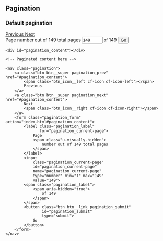 ## Pagination

### Default pagination

  <div id="pagination_content"></div>

  <!-- Paginated content here -->

  <nav class="pagination">
      <a class="btn btn__super pagination_prev" href="#pagination_content">
          <span class="btn_icon__left cf-icon cf-icon-left"></span>
          Previous
      </a>
      <a class="btn btn__super pagination_next" href="#pagination_content">
          Next
          <span class="btn_icon__right cf-icon cf-icon-right"></span>
      </a>
      <form class="pagination_form" action="index.html#pagination_content">
          <label class="pagination_label"
                 for="pagination_current-page">
              Page
              <span class="u-visually-hidden">
                  number out of 149 total pages
              </span>
          </label>
          <input
              class="pagination_current-page"
              id="pagination_current-page"
              name="pagination_current-page"
              type="number" min="1" max="149"
              value="149">
          <span class="pagination_label">
              <span aria-hidden="true">
                  of 149
              </span>
          </span>
          <button class="btn btn__link pagination_submit"
                  id="pagination_submit"
                  type="submit">
              Go
          </button>
      </form>
  </nav>

````
<div id="pagination_content"></div>

<!-- Paginated content here -->

<nav class="pagination">
    <a class="btn btn__super pagination_prev" href="#pagination_content">
        <span class="btn_icon__left cf-icon cf-icon-left"></span>
        Previous
    </a>
    <a class="btn btn__super pagination_next" href="#pagination_content">
        Next
        <span class="btn_icon__right cf-icon cf-icon-right"></span>
    </a>
    <form class="pagination_form" action="index.html#pagination_content">
        <label class="pagination_label"
               for="pagination_current-page">
            Page
            <span class="u-visually-hidden">
                number out of 149 total pages
            </span>
        </label>
        <input
            class="pagination_current-page"
            id="pagination_current-page"
            name="pagination_current-page"
            type="number" min="1" max="149"
            value="149">
        <span class="pagination_label">
            <span aria-hidden="true">
                of 149
            </span>
        </span>
        <button class="btn btn__link pagination_submit"
                id="pagination_submit"
                type="submit">
            Go
        </button>
    </form>
</nav>
````
